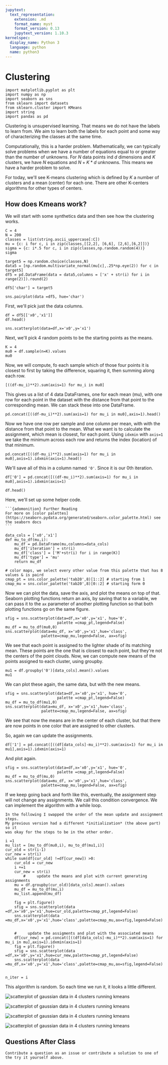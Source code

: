 ```yaml
---
jupytext:
  text_representation:
    extension: .md
    format_name: myst
    format_version: 0.13
    jupytext_version: 1.10.3
kernelspec:
  display_name: Python 3
  language: python
  name: python3
---
```


# Clustering

```{code-cell} ipython3
import matplotlib.pyplot as plt
import numpy as np
import seaborn as sns
from sklearn import datasets
from sklearn.cluster import KMeans
import string
import pandas as pd
```

Clustering is unsupervised learning.  That means we do not have the labels to
learn from.  We aim to learn both the labels for each point and some way of
characterizing the classes at the same time.  

Computationally, this is a harder problem.  Mathematically, we can
typically solve problems when we have a number of equations equal to or greater
than the number of unknowns.  For $N$ data points ind $d$ dimensions and $K$ clusters, we have $N$
equations and $N + K*d$ unknowns. This means we have a harder problem to solve.

For today, we'll see K-means clustering which is defined by $K$ a number of
clusters and a mean (center) for each one.  There are other K-centers algorithms
for other types of centers.


## How does Kmeans work?

We will start with some synthetics data and then see how the clustering works.

```{code-cell} ipython3
C = 4
N = 200
classes = list(string.ascii_uppercase[:C])
mu = {c: i for c, i in zip(classes,[[2,2], [6,6], [2,6],[6,2]])}
sigma = {c: i*.5 for c, i in zip(classes,np.random.random(4))}
sigma

target5 = np.random.choice(classes,N)
data5 = [np.random.multivariate_normal(mu[c],.25*np.eye(2)) for c in target5]
df5 = pd.DataFrame(data = data5,columns = ['x' + str(i) for i in range(2)]).round(2)

df5['char'] = target5

sns.pairplot(data =df5, hue='char')
```

First, we'll pick just the data columns.
```{code-cell} ipython3
df = df5[['x0','x1']]
df.head()
```

```{code-cell} ipython3
sns.scatterplot(data=df,x='x0',y='x1')
```

Next, we'll pick 4 random points to be the starting points as the means.

```{code-cell} ipython3
K = 4
mu0 = df.sample(n=K).values
mu0
```

Now, we will compute, fo each sample which of those four points it is closest to
first by taking the difference, squaring it, then summing along each row.
```{code-cell} ipython3
[((df-mu_i)**2).sum(axis=1) for mu_i in mu0]
```
This gives us a list of 4 data DataFrames, one for each mean (mu), with one row
for each point in the dataset with the distance from that point to the
corresponding mean. We can stack these into one DataFrame.


```{code-cell} ipython3
pd.concat([((df-mu_i)**2).sum(axis=1) for mu_i in mu0],axis=1).head()
```
Now we have one row per sample and one column per mean, with with the distance from that point to the mean. What we want is to calculate the assignment, which
mean is closest, for each point.  Using `idxmin` with `axis=1` we take the
minimum across each row and returns the index (location) of that minimum.

```{code-cell} ipython3
pd.concat([((df-mu_i)**2).sum(axis=1) for mu_i in mu0],axis=1).idxmin(axis=1).head()
```

We'll save all of this in a column named `'0'`. Since it is our 0th iteration.

```{code-cell} ipython3
df['0'] = pd.concat([((df-mu_i)**2).sum(axis=1) for mu_i in mu0],axis=1).idxmin(axis=1)

df.head()
```


Here, we'll set up some helper code.
````{margin}
```{adomonition} Further Reading
For more on [color palettes](https://seaborn.pydata.org/generated/seaborn.color_palette.html) see the seaborn docs
```
````
```{code-cell} ipython3
data_cols = ['x0','x1']
def mu_to_df(mu,i):
    mu_df = pd.DataFrame(mu,columns=data_cols)
    mu_df['iteration'] = str(i)
    mu_df['class'] = ['M'+str(i) for i in range(K)]
    mu_df['type'] = 'mu'
    return mu_df

# color maps, we select every other value from this palette that has 8 values & is paird
cmap_pt = sns.color_palette('tab20',8)[1::2] # starting from 1
cmap_mu = sns.color_palette('tab20',8)[0::2] # starting form 0
```

Now we can plot the data, save the axis, and plot the means on top of that.
Seaborn plotting functions return an axis, by saving that to a variable, we
can pass it to the `ax` parameter of another plotting function so that both
plotting functions go on the same figure.

```{code-cell} ipython3
sfig = sns.scatterplot(data=df,x='x0',y='x1', hue='0',
                       palette =cmap_pt,legend=False)
mu_df = mu_to_df(mu0,0)
sns.scatterplot(data=mu_df, x='x0',y='x1',hue='class',
                palette=cmap_mu,legend=False, ax=sfig)
```

We see that each point is assigned to the lighter shade of its matching mean.
These points are the one that is closest to each point, but they're not the
centers of the point clouds.
Now, we can compute new means of the points assigned to each cluster, using
groupby.

```{code-cell} ipython3
mu1 = df.groupby('0')[data_cols].mean().values
mu1
```

We can plot these again, the same data, but with the new means.
```{code-cell} ipython3
sfig = sns.scatterplot(data=df,x='x0',y='x1', hue='0',
                       palette =cmap_pt,legend=False)
mu_df = mu_to_df(mu1,0)
sns.scatterplot(data=mu_df, x='x0',y='x1',hue='class',
                palette=cmap_mu,legend=False, ax=sfig)
```

We see that now the means are in the center of each cluster, but that there are
now points in one color that are assigned to other clusters.

So, again we can update the assignments.

```{code-cell} ipython3
df['1'] = pd.concat([((df[data_cols]-mu_i)**2).sum(axis=1) for mu_i in mu1],axis=1).idxmin(axis=1)
```
And plot again.
```{code-cell} ipython3
sfig = sns.scatterplot(data=df,x='x0',y='x1', hue='0',
                       palette =cmap_pt,legend=False)
mu_df = mu_to_df(mu,0)
sns.scatterplot(data=mu_df, x='x0',y='x1',hue='class',
                palette=cmap_mu,legend=False, ax=sfig)
```
If we keep going back and forth like this, eventually, the assignment step will
not change any assignments. We call this condition convergence. We can
implement the algorithm with a while loop.

```{admonition} Correction
In the following I swapped the order of the mean update and assignment steps.  
My previous version had a different *initialization* (the above part) so it
was okay for the steps to be in the other order.
```

```{code-cell} ipython3
i =1
mu_list = [mu_to_df(mu0,i), mu_to_df(mu1,i)]
cur_old = str(i-1)
cur_new = str(i)
while sum(df[cur_old] !=df[cur_new]) >0:
    cur_old = cur_new
    i +=1
    cur_new = str(i)
        #     update the means and plot with current generating assignments
    mu = df.groupby(cur_old)[data_cols].mean().values
    mu_df = mu_to_df(mu,i)
    mu_list.append(mu_df)

    fig = plt.figure()
    sfig = sns.scatterplot(data =df,x='x0',y='x1',hue=cur_old,palette=cmap_pt,legend=False)
    sns.scatterplot(data =mu_df,x='x0',y='x1',hue='class',palette=cmap_mu,ax=sfig,legend=False)


    #     update the assigments and plot with the associated means
    df[cur_new] = pd.concat([((df[data_cols]-mu_i)**2).sum(axis=1) for mu_i in mu],axis=1).idxmin(axis=1)
    fig = plt.figure()
    sfig = sns.scatterplot(data =df,x='x0',y='x1',hue=cur_new,palette=cmap_pt,legend=False)
    sns.scatterplot(data =mu_df,x='x0',y='x1',hue='class',palette=cmap_mu,ax=sfig,legend=False)


n_iter = i
```

This algorithm is random.  So each time we run it, it looks a little different.

![scatterplot of gaussian data in 4 clusters running kmeans](../img/demo_kmeans1.gif)

![scatterplot of gaussian data in 4 clusters running kmeans](../img/demo_kmeans2.gif)

![scatterplot of gaussian data in 4 clusters running kmeans](../img/demo_kmeans3.gif)

![scatterplot of gaussian data in 4 clusters running kmeans](../img/demo_kmeans4.gif)


## Questions After Class


```{admonition} Ram token Opportunity
Contribute a question as an issue or contribute a solution to one of the try it yourself above.
```
